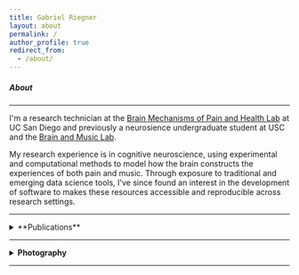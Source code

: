 ```yaml
---
title: Gabriel Riegner
layout: about
permalink: /
author_profile: true
redirect_from: 
  - /about/
---
```


##### About
---
I'm a research technician at the [Brain Mechanisms of Pain and Health Lab](https://www.zeidanlab.com/) at UC San Diego and previously a neurosience undergraduate student at USC and the [Brain and Music Lab](https://dornsife.usc.edu/labs/brainandmusic/). 

My research experience is in cognitive neuroscience, using experimental and computational methods to model how the brain constructs the experiences of both pain and music. Through exposure to traditional and emerging data science tools, I've since found an interest in the development of software to makes these resources accessible and reproducible across research settings.

---

<details markdown=block>
<summary markdown=span>**Publications**</summary>
> 2021  
[Prefrontal cortico-thalamic regulation of pain by mindfulness meditation](https://www.sciencedirect.com/science/article/abs/pii/S1526590021001425)     
`*G Riegner*, J Baumgartner, G Posey, A Jinich, Y Jung, F Zeidan, N Gonzalez, J Birenbaum.`   
*The Journal of Pain*

> 2020  
[Neurophysiological mechanisms supporting mindfulness meditation–based pain relief: an updated review](assets/publications/2020-jinich.pdf)    
`A Jinich, E Garland, J Baumgartner, N Gonzalez, *G Riegner*, J Birenbaum, L Case,  F Zeidan.`  
*Current Pain and Headache Reports*  

> 2019  
[Recognition memory for melody](https://dornsife.usc.edu/assets/sites/753/docs/Past_Students_with_Honors/2019_Honors_Thesis/gabriel_riegner_final_thesis.pdf)  
`G Riegner`  
*USC undergraduate neuroscience program*

</details>

---

<details>
	<summary><b>Photography</b></summary>
		
  {% include carousel.html height='75' unit='%' duration='7' %}

</details>

---